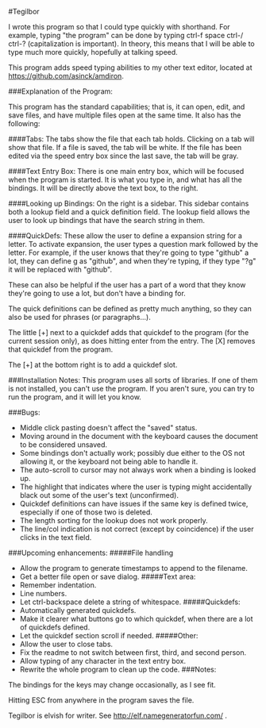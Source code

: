 #Tegilbor

I wrote this program so that I could type quickly with shorthand. For example, typing "the program" can be done by typing ctrl-f space ctrl-/ ctrl-? (capitalization is important). In theory, this means that I will be able to type much more quickly, hopefully at talking speed. 

This program adds speed typing abilities to my other text editor, located at https://github.com/asinck/amdiron. 

###Explanation of the Program:

This program has the standard capabilities; that is, it can open, edit, and save files, and have multiple files open at the same time. It also has the following:

####Tabs:
The tabs show the file that each tab holds. Clicking on a tab will show that file. If a file is saved, the tab will be white. If the file has been edited via the speed entry box since the last save, the tab will be gray.

####Text Entry Box:
There is one main entry box, which will be focused when the program is started. It is what you type in, and what has all the bindings. It will be directly above the text box, to the right.

####Looking up Bindings:
On the right is a sidebar. This sidebar contains both a lookup field and a quick definition field. The lookup field allows the user to look up bindings that have the search string in them. 

####QuickDefs:
These allow the user to define a expansion string for a letter. To activate expansion, the user types a question mark followed by the letter. For example, if the user knows that they're going to type "github" a lot, they can define g as "github", and when they're typing, if they type "?g" it will be replaced with "github".

These can also be helpful if the user has a part of a word that they know they're going to use a lot, but don't have a binding for.

The quick definitions can be defined as pretty much anything, so they can also be used for phrases (or paragraphs...). 

The little [+] next to a quickdef adds that quickdef to the program (for the current session only), as does hitting enter from the entry. The [X] removes that quickdef from the program. 

The [+] at the bottom right is to add a quickdef slot.

###Installation Notes:
This program uses all sorts of libraries. If one of them is not installed, you can't use the program. If you aren't sure, you can try to run the program, and it will let you know. 

###Bugs:
* Middle click pasting doesn't affect the "saved" status.
* Moving around in the document with the keyboard causes the document to be considered unsaved.
* Some bindings don't actually work; possibly due either to the OS not allowing it, or the keyboard not being able to handle it.
* The auto-scroll to cursor may not always work when a binding is looked up.
* The highlight that indicates where the user is typing might accidentally black out some of the user's text (unconfirmed).
* Quickdef definitions can have issues if the same key is defined twice, especially if one of those two is deleted.
* The length sorting for the lookup does not work properly.
* The line/col indication is not correct (except by coincidence) if the user clicks in the text field.

###Upcoming enhancements:
#####File handling 
* Allow the program to generate timestamps to append to the filename.
* Get a better file open or save dialog.
#####Text area:
* Remember indentation.
* Line numbers.
* Let ctrl-backspace delete a string of whitespace.
#####Quickdefs:
* Automatically generated quickdefs.
* Make it clearer what buttons go to which quickdef, when there are a lot of quickdefs defined.
* Let the quickdef section scroll if needed.
#####Other:
* Allow the user to close tabs.
* Fix the readme to not switch between first, third, and second person.
* Allow typing of any character in the text entry box.
* Rewrite the whole program to clean up the code.
###Notes:

The bindings for the keys may change occasionally, as I see fit. 

Hitting ESC from anywhere in the program saves the file.

Tegilbor is elvish for writer. See http://elf.namegeneratorfun.com/ .



